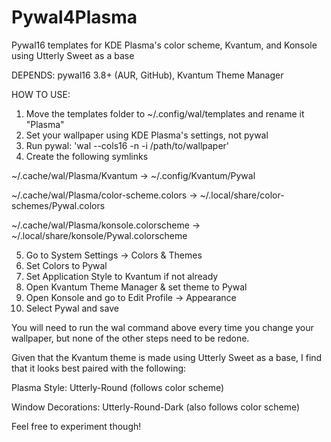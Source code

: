# Pywal4Plasma
Pywal16 templates for KDE Plasma's color scheme, Kvantum, and Konsole using Utterly Sweet as a base

DEPENDS: pywal16 3.8+ (AUR, GitHub), Kvantum Theme Manager

HOW TO USE:

1. Move the templates folder to ~/.config/wal/templates and rename it "Plasma"
2. Set your wallpaper using KDE Plasma's settings, not pywal
3. Run pywal: 'wal --cols16 -n -i /path/to/wallpaper'
4. Create the following symlinks

~/.cache/wal/Plasma/Kvantum -> ~/.config/Kvantum/Pywal

~/.cache/wal/Plasma/color-scheme.colors -> ~/.local/share/color-schemes/Pywal.colors

~/.cache/wal/Plasma/konsole.colorscheme -> ~/.local/share/konsole/Pywal.colorscheme

5. Go to System Settings -> Colors & Themes
6. Set Colors to Pywal
7. Set Application Style to Kvantum if not already
8. Open Kvantum Theme Manager & set theme to Pywal
9. Open Konsole and go to Edit Profile -> Appearance
10. Select Pywal and save

You will need to run the wal command above every time you change your wallpaper, but none of the other steps need to be redone.

Given that the Kvantum theme is made using Utterly Sweet as a base, I find that it looks best paired with the following:

Plasma Style: Utterly-Round (follows color scheme)

Window Decorations: Utterly-Round-Dark (also follows color scheme)

Feel free to experiment though!
